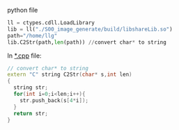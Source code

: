 python file
```python
ll = ctypes.cdll.LoadLibrary
lib = ll("./S00_image_generate/build/libshareLib.so")
path="/home/llg"
lib.C2Str(path,len(path)) //convert char* to string
```
In [*.cpp]() file:
```c++
// convert char* to string
extern "C" string C2Str(char* s,int len) 
{
  string str;
  for(int i=0;i<len;i++){
    str.push_back(s[4*i]);
  }
  return str;
}
```
